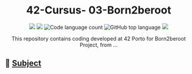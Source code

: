 <h1 align="center">
	42-Cursus- 03-Born2beroot
</h1>

<p align="center">
	<img src="https://img.shields.io/badge/score-not%20submitted-red" />
	<img src="https://img.shields.io/github/languages/code-size/lbordonal/42-Cursus-03-Born2beroot" />
	<img alt="Code language count" src="https://img.shields.io/github/languages/count/lbordonal/42-Cursus-03-Born2beroot" />
	<img alt="GitHub top language" src="https://img.shields.io/github/languages/top/lbordonal/42-Cursus-03-Born2beroot" />
	<img src="https://img.shields.io/github/last-commit/lbordonal/42-Cursus-03-Born2beroot" />
</p>

<p align="center">
This repository contains coding developed at 42 Porto for Born2beroot Project, from ...
</p>


## :notebook: [Subject]() <br />
